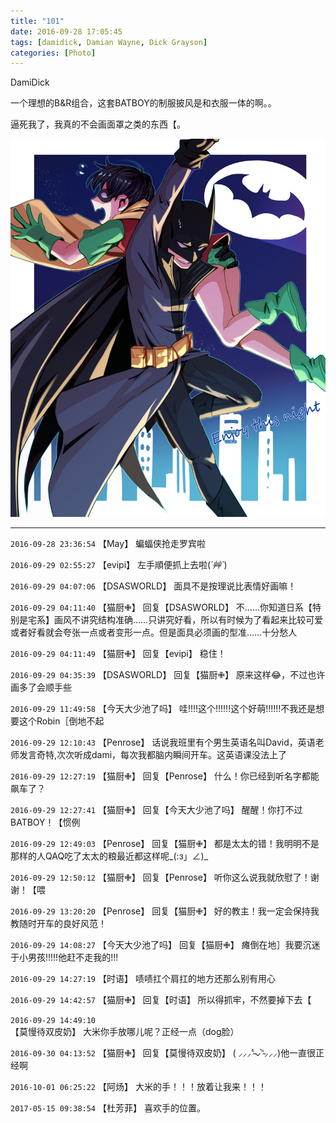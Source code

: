 ```yaml
---
title: "101"
date: 2016-09-28 17:05:45
tags: [damidick, Damian Wayne, Dick Grayson]
categories: [Photo]
---
```


<p>DamiDick</p> 
<p>一个理想的B&amp;R组合，这套BATBOY的制服披风是和衣服一体的啊。。</p> 
<p>逼死我了，我真的不会画面罩之类的东西【。</p>

![](https://raw.githubusercontent.com/alicewish/meowchain247/master/img_cVZNdzJtQk9JV2UwaGwvd3YwZjcwZXJ2c2tFa3hxSGRDcmVCVUozejZOL0hza0ZZdDJPQ1NRPT0.jpg)

---

`2016-09-28 23:36:54` 【May】 蝙蝠侠抢走罗宾啦

`2016-09-29 02:55:27` 【evipi】 左手順便抓上去啦(*´艸`*)

`2016-09-29 04:07:06` 【DSASWORLD】 面具不是按理说比表情好画嘛！

`2016-09-29 04:11:40` 【猫厨✙】 回复【DSASWORLD】 不……你知道日系【特别是宅系】画风不讲究结构准确……只讲究好看，所以有时候为了看起来比较可爱或者好看就会夸张一点或者变形一点。但是面具必须画的型准……十分愁人

`2016-09-29 04:11:49` 【猫厨✙】 回复【evipi】 稳住！

`2016-09-29 04:35:39` 【DSASWORLD】 回复【猫厨✙】 原来这样😂，不过也许画多了会顺手些

`2016-09-29 11:49:58` 【今天大少池了吗】 哇!!!!这个!!!!!!这个好萌!!!!!!不我还是想要这个Robin［倒地不起

`2016-09-29 12:10:43` 【Penrose】 话说我班里有个男生英语名叫David，英语老师发言奇特,次次听成dami，每次我都脑内瞬间开车。这英语课没法上了

`2016-09-29 12:27:19` 【猫厨✙】 回复【Penrose】 什么！你已经到听名字都能飙车了？

`2016-09-29 12:27:41` 【猫厨✙】 回复【今天大少池了吗】 醒醒！你打不过BATBOY！【惯例

`2016-09-29 12:49:03` 【Penrose】 回复【猫厨✙】 都是太太的错！我明明不是那样的人QAQ吃了太太的粮最近都这样呢\_(:з」∠)\_

`2016-09-29 12:50:12` 【猫厨✙】 回复【Penrose】 听你这么说我就欣慰了！谢谢！【喂

`2016-09-29 13:20:20` 【Penrose】 回复【猫厨✙】 好的教主！我一定会保持我教随时开车的良好风范！

`2016-09-29 14:08:27` 【今天大少池了吗】 回复【猫厨✙】 瘫倒在地］我要沉迷于小男孩!!!!!他赶不走我的!!!

`2016-09-29 14:27:19` 【时语】 啧啧扛个肩扛的地方还那么别有用心

`2016-09-29 14:42:57` 【猫厨✙】 回复【时语】 所以得抓牢，不然要掉下去【

`2016-09-29 14:49:10` 【莫慢待双皮奶】 大米你手放哪儿呢？正经一点（dog脸）

`2016-09-30 04:13:52` 【猫厨✙】 回复【莫慢待双皮奶】 ( ⸝⸝⸝⁼̴́⌄⁼̴̀⸝⸝⸝)他一直很正经啊

`2016-10-01 06:25:22` 【阿炀】 大米的手！！！放着让我来！！！

`2017-05-15 09:38:54` 【杜芳菲】 喜欢手的位置。
